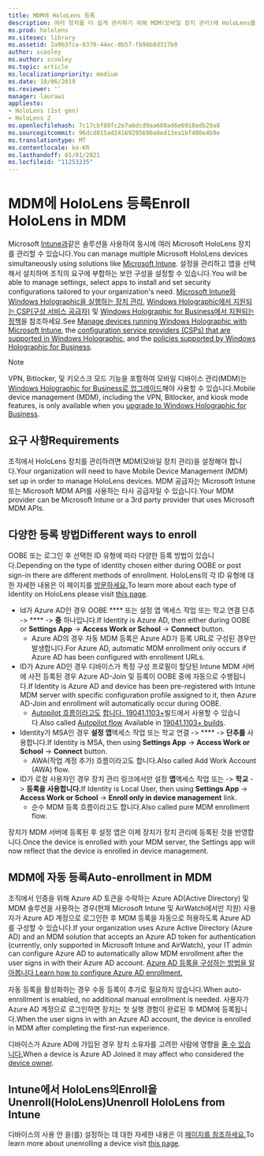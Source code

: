 ```yaml
---
title: MDM에 HoloLens 등록
description: 여러 장치를 더 쉽게 관리하기 위해 MDM(모바일 장치 관리)에 HoloLens를 등록합니다.
ms.prod: hololens
ms.sitesec: library
ms.assetid: 2a9b3fca-8370-44ec-8b57-fb98b8d317b0
author: scooley
ms.author: scooley
ms.topic: article
ms.localizationpriority: medium
ms.date: 10/06/2019
ms.reviewer: ''
manager: laurawi
appliesto:
- HoloLens (1st gen)
- HoloLens 2
ms.openlocfilehash: 7c17cbf88fc2e7a6dcd9aa600ad6e6910edb29a8
ms.sourcegitcommit: 96dcd015ad24169295690a8ed13ea1bf480e4b9e
ms.translationtype: MT
ms.contentlocale: ko-KR
ms.lasthandoff: 01/01/2021
ms.locfileid: "11253235"
---
```

# <span data-ttu-id="48289-103">MDM에 HoloLens 등록</span><span class="sxs-lookup"><span data-stu-id="48289-103">Enroll HoloLens in MDM</span></span>

<span data-ttu-id="48289-104">Microsoft [Intune과](https://docs.microsoft.com/intune/windows-holographic-for-business)같은 솔루션을 사용하여 동시에 여러 Microsoft HoloLens 장치를 관리할 수 있습니다.</span><span class="sxs-lookup"><span data-stu-id="48289-104">You can manage multiple Microsoft HoloLens devices simultaneously using solutions like [Microsoft Intune](https://docs.microsoft.com/intune/windows-holographic-for-business).</span></span> <span data-ttu-id="48289-105">설정을 관리하고 앱을 선택해서 설치하며 조직의 요구에 부합하는 보안 구성을 설정할 수 있습니다.</span><span class="sxs-lookup"><span data-stu-id="48289-105">You will be able to manage settings, select apps to install and set security configurations tailored to your organization's need.</span></span> <span data-ttu-id="48289-106">[Microsoft Intune와 Windows Holographic을 실행하는 장치 관리](https://docs.microsoft.com/intune/windows-holographic-for-business), [Windows Holographic에서 지원되는 CSP(구성 서비스 공급자)](https://msdn.microsoft.com/windows/hardware/commercialize/customize/mdm/configuration-service-provider-reference#hololens) 및 [Windows Holographic for Business에서 지원되는 정책](https://msdn.microsoft.com/windows/hardware/commercialize/customize/mdm/policy-configuration-service-provider#hololenspolicies)을 참조하세요.</span><span class="sxs-lookup"><span data-stu-id="48289-106">See [Manage devices running Windows Holographic with Microsoft Intune](https://docs.microsoft.com/intune/windows-holographic-for-business), the [configuration service providers (CSPs) that are supported in Windows Holographic](https://msdn.microsoft.com/windows/hardware/commercialize/customize/mdm/configuration-service-provider-reference#hololens), and the [policies supported by Windows Holographic for Business](https://msdn.microsoft.com/windows/hardware/commercialize/customize/mdm/policy-configuration-service-provider#hololenspolicies).</span></span>

> [!NOTE]
> <span data-ttu-id="48289-107">VPN, Bitlocker, 및 키오스크 모드 기능을 포함하여 모바일 디바이스 관리(MDM)는 [Windows Holographic for Business로 업그레이드](hololens1-upgrade-enterprise.md)해야 사용할 수 있습니다.</span><span class="sxs-lookup"><span data-stu-id="48289-107">Mobile device management (MDM), including the VPN, Bitlocker, and kiosk mode features, is only available when you [upgrade to Windows Holographic for Business](hololens1-upgrade-enterprise.md).</span></span>

## <span data-ttu-id="48289-108">요구 사항</span><span class="sxs-lookup"><span data-stu-id="48289-108">Requirements</span></span>

 <span data-ttu-id="48289-109">조직에서 HoloLens 장치를 관리하려면 MDM(모바일 장치 관리)을 설정해야 합니다.</span><span class="sxs-lookup"><span data-stu-id="48289-109">Your organization will need to have Mobile Device Management (MDM) set up in order to manage HoloLens devices.</span></span> <span data-ttu-id="48289-110">MDM 공급자는 Microsoft Intune 또는 Microsoft MDM API를 사용하는 타사 공급자일 수 있습니다.</span><span class="sxs-lookup"><span data-stu-id="48289-110">Your MDM provider can be Microsoft Intune or a 3rd party provider that uses Microsoft MDM APIs.</span></span>
 
## <span data-ttu-id="48289-111">다양한 등록 방법</span><span class="sxs-lookup"><span data-stu-id="48289-111">Different ways to enroll</span></span>

<span data-ttu-id="48289-112">OOBE 또는 로그인 후 선택한 ID 유형에 따라 다양한 등록 방법이 있습니다.</span><span class="sxs-lookup"><span data-stu-id="48289-112">Depending on the type of identity chosen either during OOBE or post sign-in there are different methods of enrollment.</span></span> <span data-ttu-id="48289-113">HoloLens의 각 ID 유형에 대한 자세한 내용은 이 페이지를 [방문하세요.](hololens-identity.md)</span><span class="sxs-lookup"><span data-stu-id="48289-113">To learn more about each type of Identity on HoloLens please visit [this page](hololens-identity.md).</span></span>

- <span data-ttu-id="48289-114">Id가 Azure AD인 경우 OOBE \*\*\*\* 또는 설정 앱 액세스 작업 또는 학교 연결 단추  ->  \*\*\*\*  ->  **중** 하나입니다.</span><span class="sxs-lookup"><span data-stu-id="48289-114">If Identity is Azure AD, then either during OOBE or **Settings App** -> **Access Work or School** -> **Connect** button.</span></span>
    - <span data-ttu-id="48289-115">Azure AD의 경우 자동 MDM 등록은 Azure AD가 등록 URL로 구성된 경우만 발생합니다.</span><span class="sxs-lookup"><span data-stu-id="48289-115">For Azure AD, automatic MDM enrollment only occurs if Azure AD has been configured with enrollment URLs.</span></span>
- <span data-ttu-id="48289-116">ID가 Azure AD인 경우 디바이스가 특정 구성 프로필이 할당된 Intune MDM 서버에 사전 등록된 경우 Azure AD-Join 및 등록이 OOBE 중에 자동으로 수행됩니다.</span><span class="sxs-lookup"><span data-stu-id="48289-116">If Identity is Azure AD and device has been pre-registered with Intune MDM server with specific configuration profile assigned to it, then Azure AD-Join and enrollment will automatically occur during OOBE.</span></span>
    - <span data-ttu-id="48289-117">[Autopilot 흐름이라고도](hololens2-autopilot.md) [합니다. 19041.1103+](hololens-release-notes.md#windows-holographic-version-2004)빌드에서 사용할 수 있습니다.</span><span class="sxs-lookup"><span data-stu-id="48289-117">Also called [Autopilot flow](hololens2-autopilot.md) Available in [19041.1103+ builds](hololens-release-notes.md#windows-holographic-version-2004).</span></span>
- <span data-ttu-id="48289-118">Identity가 MSA인 경우 **설정 앱**액세스 작업 또는 학교 연결  ->  \*\*\*\*  ->  **단추를** 사용합니다.</span><span class="sxs-lookup"><span data-stu-id="48289-118">If Identity is MSA, then using **Settings App** -> **Access Work or School** -> **Connect** button.</span></span>
    - <span data-ttu-id="48289-119">AWA(작업 계정 추가) 흐름이라고도 합니다.</span><span class="sxs-lookup"><span data-stu-id="48289-119">Also called Add Work Account (AWA) flow.</span></span>
- <span data-ttu-id="48289-120">ID가 로컬 사용자인 경우 장치 관리 링크에서만 설정 **앱**액세스 작업 또는  ->  **학교**  ->  **등록을 사용합니다.**</span><span class="sxs-lookup"><span data-stu-id="48289-120">If Identity is Local User, then using **Settings App** -> **Access Work or School** -> **Enroll only in device management** link.</span></span>
    - <span data-ttu-id="48289-121">순수 MDM 등록 흐름이라고도 합니다.</span><span class="sxs-lookup"><span data-stu-id="48289-121">Also called pure MDM enrollment flow.</span></span>

<span data-ttu-id="48289-122">장치가 MDM 서버에 등록된 후 설정 앱은 이제 장치가 장치 관리에 등록된 것을 반영합니다.</span><span class="sxs-lookup"><span data-stu-id="48289-122">Once the device is enrolled with your MDM server, the Settings app will now reflect that the device is enrolled in device management.</span></span>

## <span data-ttu-id="48289-123">MDM에 자동 등록</span><span class="sxs-lookup"><span data-stu-id="48289-123">Auto-enrollment in MDM</span></span>

<span data-ttu-id="48289-124">조직에서 인증을 위해 Azure AD 토큰을 수락하는 Azure AD(Active Directory) 및 MDM 솔루션을 사용하는 경우(현재 Microsoft Intune 및 AirWatch에서만 지원) 사용자가 Azure AD 계정으로 로그인한 후 MDM 등록을 자동으로 허용하도록 Azure AD를 구성할 수 있습니다.</span><span class="sxs-lookup"><span data-stu-id="48289-124">If your organization uses Azure Active Directory (Azure AD) and an MDM solution that accepts an Azure AD token for authentication (currently, only supported in Microsoft Intune and AirWatch), your IT admin can configure Azure AD to automatically allow MDM enrollment after the user signs in with their Azure AD account.</span></span> [<span data-ttu-id="48289-125">Azure AD 등록을 구성하는 방법을 알아봅니다.</span><span class="sxs-lookup"><span data-stu-id="48289-125">Learn how to configure Azure AD enrollment.</span></span>](https://docs.microsoft.com/mem/intune/enrollment/windows-enroll#enable-windows-10-automatic-enrollment)

<span data-ttu-id="48289-126">자동 등록을 활성화하는 경우 수동 등록이 추가로 필요하지 않습니다.</span><span class="sxs-lookup"><span data-stu-id="48289-126">When auto-enrollment is enabled, no additional manual enrollment is needed.</span></span> <span data-ttu-id="48289-127">사용자가 Azure AD 계정으로 로그인하면 장치는 첫 실행 경험이 완료된 후 MDM에 등록됩니다.</span><span class="sxs-lookup"><span data-stu-id="48289-127">When the user signs in with an Azure AD account, the device is enrolled in MDM after completing the first-run experience.</span></span>

<span data-ttu-id="48289-128">디바이스가 Azure AD에 가입된 경우 장치 소유자를 고려한 사람에 영향을 [줄 수 있습니다.](security-adminless-os.md#device-owner)</span><span class="sxs-lookup"><span data-stu-id="48289-128">When a device is Azure AD Joined it may affect who considered the [device owner](security-adminless-os.md#device-owner).</span></span>

## <span data-ttu-id="48289-129">Intune에서 HoloLens의Enroll을 Unenroll(HoloLens)</span><span class="sxs-lookup"><span data-stu-id="48289-129">Unenroll HoloLens from Intune</span></span>

<span data-ttu-id="48289-130">디바이스의 사용 안 을(를) 설정하는 데 대한 자세한 내용은 이 [페이지를 참조하세요.](https://docs.microsoft.com/windows/client-management/mdm/disconnecting-from-mdm-unenrollment)</span><span class="sxs-lookup"><span data-stu-id="48289-130">To learn more about unenrolling a device visit [this page](https://docs.microsoft.com/windows/client-management/mdm/disconnecting-from-mdm-unenrollment).</span></span> 
